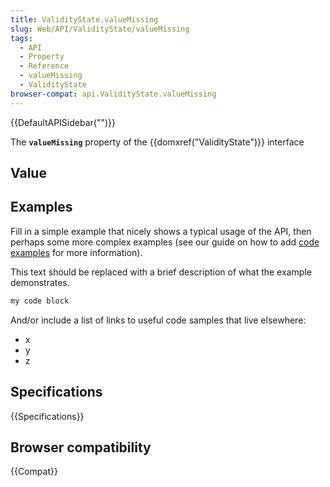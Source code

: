 ```yaml
---
title: ValidityState.valueMissing
slug: Web/API/ValidityState/valueMissing
tags:
  - API
  - Property
  - Reference
  - valueMissing
  - ValidityState
browser-compat: api.ValidityState.valueMissing
---
```

{{DefaultAPISidebar("")}}

The **`valueMissing`** property of the {{domxref("ValidityState")}} interface 

## Value



## Examples

Fill in a simple example that nicely shows a typical usage of the API, then perhaps some more complex examples (see our guide on how to add [code examples](/en-US/docs/MDN/Contribute/Structures/Code_examples) for more information).

This text should be replaced with a brief description of what the example demonstrates.

```js
my code block
```

And/or include a list of links to useful code samples that live elsewhere:

*   x
*   y
*   z

## Specifications

{{Specifications}}

## Browser compatibility

{{Compat}}


